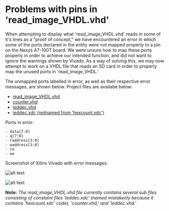 # **Problems with pins in 'read_image_VHDL.vhd'**

  When attempting to display what 'read\_image\_VHDL.vhd' reads in some of it's lines as a "proof of concept," we have encountered an error in which some of the ports declared in the entity were not mapped properly to a pin on the Nexys A7-100T board. We were unsure how to map these ports properly in order to achieve our intended function, and did not want to ignore the warnings shown by Vivado. As a way of solving this, we may now attempt to work on a VHDL file that reads an SD card in order to properly map the unused ports in 'read\_image\_VHDL.' 
  
  The unmapped ports labelled in error, as well as their respective error messages, are shown below. Project files are availabe below:
  
  - [read_image_VHDL.vhd](https://github.com/EKozlakov/CPE487A-DSD/blob/master/finalProject/read_image_VHDL/read_image_VHDL.srcs/sources_1/new/read_image_VHDL.vhd) 
  - [counter.vhd](https://github.com/EKozlakov/CPE487A-DSD/blob/master/finalProject/read_image_VHDL/read_image_VHDL.srcs/sources_1/new/counter.vhd)
  - [leddec.vhd](https://github.com/EKozlakov/CPE487A-DSD/blob/master/finalProject/read_image_VHDL/read_image_VHDL.srcs/sources_1/new/leddec.vhd)
  - [leddec.xdc (rednamed from 'hexcount.xdc')](https://github.com/EKozlakov/CPE487A-DSD/blob/master/finalProject/read_image_VHDL/read_image_VHDL.srcs/constrs_1/new/leddec.xdc)
  
  Ports in error:
  
    - data[7:0]
    - q[7:0]
    - raddress[3:0]
    - waddress[3:0]
    - re
    - we
   
   Screenshot of Xilinx Vivado with error messages:
   
  ![alt text](https://github.com/EKozlakov/CPE487A-DSD/blob/master/finalProject/read_image_VHDL/pinPlanningErrors2.jpg)
  
  ![alt text](https://github.com/EKozlakov/CPE487A-DSD/blob/master/finalProject/read_image_VHDL/pinPlanningErrors1.jpg)
  
  **Note:** _The read\_image\_VHDL.vhd file currently contains several sub files consisting of constaint files 'leddec.xdc' (named mistakenly because it contains 'hexcount.xdc' code), 'counter.vhd,' and 'leddec.vhd.'_
  
  
